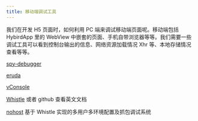 ```yaml
---
title: 移动端调试工具
---
```


我们在开发 H5 页面时，如何利用 PC 端来调试移动端页面呢。移动端包括 HybirdApp 里的 WebView 中嵌套的页面、手机自带浏览器等等。我们需要一些调试工具可以看到控制台输出的信息、网络资源加载情况 Xhr 等、本地存储情况查看等等。

[spy-debugger](https://github.com/wuchangming/spy-debugger)

[eruda](https://github.com/liriliri/eruda/blob/master/doc/README_CN.md)

[vConsole](https://github.com/Tencent/vConsole)

[Whistle](https://wproxy.org/whistle/) 或者 github 查看英文文档

[nohost](https://github.com/Tencent/nohost) 基于 Whistle 实现的多用户多环境配置及抓包调试系统
